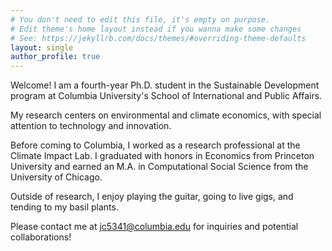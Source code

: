 ```yaml
---
# You don't need to edit this file, it's empty on purpose.
# Edit theme's home layout instead if you wanna make some changes
# See: https://jekyllrb.com/docs/themes/#overriding-theme-defaults
layout: single
author_profile: true
---
```


Welcome! I am a fourth-year Ph.D. student in the Sustainable Development program at Columbia University's School of International and Public Affairs.

My research centers on environmental and climate economics, with special attention to technology and innovation.

Before coming to Columbia, I worked as a research professional at the Climate Impact Lab. I graduated with honors in Economics from Princeton University and earned an M.A. in Computational Social Science from the University of Chicago.

Outside of research, I enjoy playing the guitar, going to live gigs, and tending to my basil plants.

Please contact me at jc5341@columbia.edu for inquiries and potential collaborations!